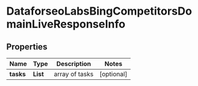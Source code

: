 # DataforseoLabsBingCompetitorsDomainLiveResponseInfo


## Properties

| Name | Type | Description | Notes |
|------------ | ------------- | ------------- | -------------|
**tasks** | **List<DataforseoLabsBingCompetitorsDomainLiveTaskInfo>** | array of tasks |[optional]|